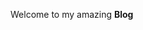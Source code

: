 <!DOCTYPE html>
<html>
  <head>
    <meta charset="utf-8">
    <meta name="viewport" content="width=device-width">
    <title>Assapan Drift</title>
  </head>
  <body>
    <p>Welcome to my amazing <b>Blog</b><p>
  </body>
</html>
